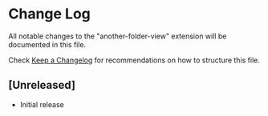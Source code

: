 # Change Log

All notable changes to the "another-folder-view" extension will be documented in this file.

Check [Keep a Changelog](http://keepachangelog.com/) for recommendations on how to structure this file.

## [Unreleased]

- Initial release